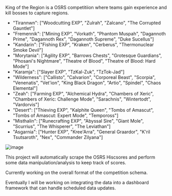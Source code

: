 King of the Region is a OSRS competitiion where teams gain experience and kill bosses to capture regions.

- "Tirannwn": ["Woodcutting EXP", "Zulrah", "Zalcano", "The Corrupted Gauntlet"]
- "Fremennik": ["Mining EXP", "Vorkath", "Phantom Muspah", "Dagannoth Prime", "Dagannoth Rex", "Dagannoth Supreme", "Duke Sucellus"]
- "Kandarin": ["Fishing EXP", "Kraken", "Cerberus", "Thermonuclear Smoke Devil"]
- "Morytania": ["Agility EXP", "Barrows Chests", "Grotesque Guardians", "Phosani's Nightmare", "Theatre of Blood", "Theatre of Blood: Hard Mode"]
- "Karamja": ["Slayer EXP", "TzKal-Zuk", "TzTok-Jad"]
- "Wilderness": ["Callisto", "Calvarion", "Corporeal Beast", "Scorpia", "Venenatis", "Vet'ion", "King Black Dragon", "Artio", "Spindel", "Chaos Elemental"]
- "Zeah": ["Farming EXP", "Alchemical Hydra", "Chambers of Xeric", "Chambers of Xeric: Challenge Mode", "Sarachnis", "Wintertodt", "Vardorvis"]
- "Desert": ["Thieving EXP", "Kalphite Queen", "Tombs of Amascut", "Tombs of Amascut: Expert Mode", "Tempoross"]
- "Misthalin": ["Runecrafting EXP", "Abyssal Sire", "Giant Mole", "Scurrius", "The Whisperer", "The Leviathan"]
- "Asgarnia": ["Hunter EXP", "Kree'Arra", "General Graardor", "K'ril Tsutsaroth", "Nex", "Commander Zilyana"]

![image](https://github.com/B-Loesch/KOTR/assets/86268108/a50606a9-8045-436a-acfe-14ab93aa6392)

This project will automatically scrape the OSRS Hiscsores and perform some data manipulation/analysis to keep track of scores.

Currently working on the overall format of the competition schema.

Eventually I will be working on integrating the data into a dashboard framework that can handle scheduled data updates.
